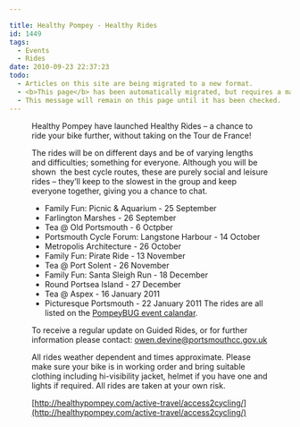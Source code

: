 ```yaml
---

title: Healthy Pompey - Healthy Rides
id: 1449
tags:
  - Events
  - Rides
date: 2010-09-23 22:37:23
todo:
  - Articles on this site are being migrated to a new format.
  - <b>This page</b> has been automatically migrated, but requires a manual check-&amp;-tune to ensure the format and links all work as expected.
  - This message will remain on this page until it has been checked.
---
```


<figure id="attachment_1453" align="alignright" width="270" caption="Healthy Pompey Healthy Rides logo"][![Healthy Pompey Healthy Rides logo](http://www.pompeybug.co.uk/wp-content/uploads/2010/09/HealthyPompeyHealthyRides-350-300x232.jpg "HealthyPompeyHealthyRides 350")](http://www.pompeybug.co.uk/wp-content/uploads/2010/09/HealthyPompeyHealthyRides-350.jpg)</figure>

Healthy Pompey have launched Healthy Rides – a chance to ride your bike further, without taking on the Tour de France!

The rides will be on different days and be of varying lengths and difficulties; something for everyone. Although you will be shown  the best cycle routes, these are purely social and leisure rides – they’ll keep to the slowest in the group and keep everyone together, giving you a chance to chat.

*   Family Fun: Picnic &amp; Aquarium - 25 September
*   Farlington Marshes - 26 September
*   Tea @ Old Portsmouth - 6 Octpber
*   Portsmouth Cycle Forum: Langstone Harbour - 14 October
*   Metropolis Architecture - 26 October
*   Family Fun: Pirate Ride - 13 November
*   Tea @ Port Solent - 26 November
*   Family Fun: Santa Sleigh Run - 18 December
*   Round Portsea Island - 27 December
*   Tea @ Aspex - 16 January 2011
*   Picturesque Portsmouth - 22 January 2011
The rides are all listed on the [PompeyBUG event calandar](http://www.pompeybug.co.uk/events/).

To receive a regular update on Guided Rides, or for further information please contact: [owen.devine@portsmouthcc.gov.uk](mailto:owen.devine@portsmouthcc.gov.uk)

All rides weather dependent and times approximate. Please make sure your bike is in working order and bring suitable clothing including hi-visibility jacket, helmet if you have one and lights if required. All rides are taken at your own risk.

[http://healthypompey.com/active-travel/access2cycling/](http://healthypompey.com/active-travel/access2cycling/)
